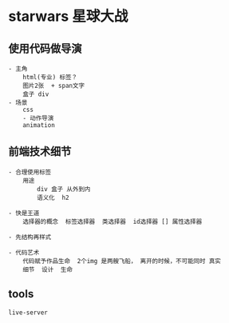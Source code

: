 # starwars 星球大战 
## 使用代码做导演
    - 主角 
        html(专业) 标签？
        图片2张  + span文字
        盒子 div  
    - 场景
        css 
        - 动作导演
        animation

## 前端技术细节
    - 合理使用标签
        用途 
            div 盒子 从外到内 
            语义化  h2 

    - 快是王道 
        选择器的概念  标签选择器  类选择器  id选择器 [] 属性选择器
    
    - 先结构再样式

    - 代码艺术
        代码赋予作品生命  2个img 是两艘飞船， 离开的时候，不可能同时 真实
        细节  设计  生命

## tools
    live-server 